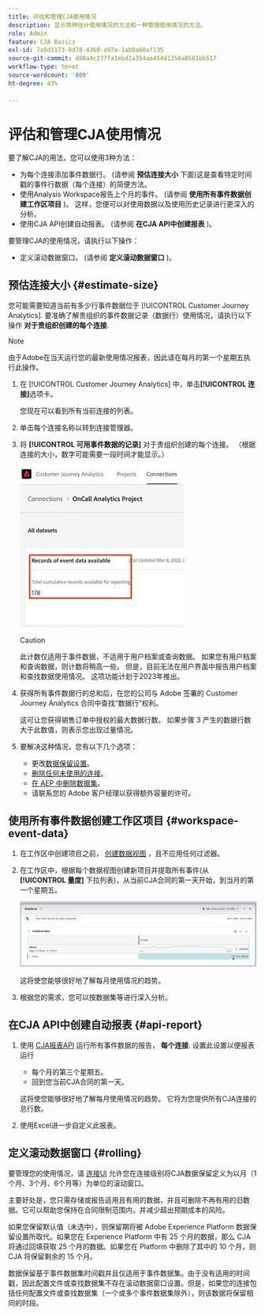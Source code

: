 ```yaml
---
title: 评估和管理CJA使用情况
description: 显示两种估计使用情况的方法和一种管理使用情况的方法。
role: Admin
feature: CJA Basics
exl-id: 7a5d1173-8d78-4360-a97a-1ab0a60af135
source-git-commit: d80a4c277fa1ebd2a354aa454d1356a8561bb517
workflow-type: tm+mt
source-wordcount: '809'
ht-degree: 43%

---
```


# 评估和管理CJA使用情况

要了解CJA的用法，您可以使用3种方法：

* 为每个连接添加事件数据行。 (请参阅 **预估连接大小** 下面)这是查看特定时间戳的事件行数据（每个连接）的简便方法。
* 使用Analysis Workspace报告上个月的事件。 (请参阅 **使用所有事件数据创建工作区项目** )。 这样，您便可以对使用数据以及使用历史记录进行更深入的分析。
* 使用CJA API创建自动报表。 (请参阅 **在CJA API中创建报表** )。

要管理CJA的使用情况，请执行以下操作：

* 定义滚动数据窗口。 (请参阅 **定义滚动数据窗口** )。

## 预估连接大小 {#estimate-size}

您可能需要知道当前有多少行事件数据位于 [!UICONTROL Customer Journey Analytics]. 要准确了解贵组织的事件数据记录（数据行）使用情况，请执行以下操作 **对于贵组织创建的每个连接**.

>[!NOTE]
>
>由于Adobe在当天运行您的最新使用情况报表，因此请在每月的第一个星期五执行此操作。

1. 在 [!UICONTROL Customer Journey Analytics] 中，单击&#x200B;**[!UICONTROL 连接]**&#x200B;选项卡。

   您现在可以看到所有当前连接的列表。

1. 单击每个连接名称以转到连接管理器。

1. 将 **[!UICONTROL 可用事件数据的记录]** 对于贵组织创建的每个连接。 （根据连接的大小，数字可能需要一段时间才能显示。）

   ![](assets/event-data.png)

   >[!CAUTION]
   >
   >   此计数仅适用于事件数据，不适用于用户档案或查询数据。 如果您有用户档案和查询数据，则计数将稍高一些。 但是，目前无法在用户界面中报告用户档案和查找数据使用情况。 这项功能计划于2023年推出。

1. 获得所有事件数据行的总和后，在您的公司与 Adobe 签署的 Customer Journey Analytics 合同中查找“数据行”权利。

   这可让您获得销售订单中授权的最大数据行数。 如果步骤 3 产生的数据行数大于此数值，则表示您出现过量情况。

1. 要解决这种情况，您有以下几个选项：

   * 更改[数据保留设置](https://experienceleague.adobe.com/docs/analytics-platform/using/cja-connections/manage-connections.html?lang=zh-Hans#set-rolling-window-for-connection-data-retention)。
   * [删除任何未使用的连接](https://experienceleague.adobe.com/docs/analytics-platform/using/cja-overview/cja-faq.html?lang=zh-Hans#implications-of-deleting-data-components)。
   * [在 AEP 中删除数据集](https://experienceleague.adobe.com/docs/analytics-platform/using/cja-overview/cja-faq.html?lang=zh-Hans#implications-of-deleting-data-components)。
   * 请联系您的 Adobe 客户经理以获得额外容量的许可。

## 使用所有事件数据创建工作区项目 {#workspace-event-data}

1. 在工作区中创建项目之前， [创建数据视图](/help/data-views/create-dataview.md) ，且不应用任何过滤器。

1. 在工作区中，根据每个数据视图创建新项目并提取所有事件(从 **[!UICONTROL 量度]** 下拉列表)，从当前CJA合同的第一天开始，到当月的第一个星期五。

   ![事件](assets/events-usage.png)

   这将使您能够很好地了解每月使用情况的趋势。

1. 根据您的需求，您可以按数据集等进行深入分析。


## 在CJA API中创建自动报表 {#api-report}

1. 使用 [CJA报表API](https://developer.adobe.com/cja-apis/docs/api/#tag/Reporting-API) 运行所有事件数据的报告， **每个连接**. 设置此设置以便报表运行

   * 每个月的第三个星期五。
   * 回到您当前CJA合同的第一天。

   这将使您能够很好地了解每月使用情况的趋势。 它将为您提供所有CJA连接的总行数。

1. 使用Excel进一步自定义此报表。

## 定义滚动数据窗口 {#rolling}

要管理您的使用情况，请 [连接UI](/help/connections/create-connection.md) 允许您在连接级别将CJA数据保留定义为以月（1个月、3个月、6个月等）为单位的滚动窗口。

主要好处是，您只需存储或报告适用且有用的数据，并且可删除不再有用的旧数据。它可以帮助您保持在合同限制范围内，并减少超出预期成本的风险。

如果您保留默认值（未选中），则保留期将被 Adobe Experience Platform 数据保留设置所取代。如果您在 Experience Platform 中有 25 个月的数据，那么 CJA 将通过回填获取 25 个月的数据。如果您在 Platform 中删除了其中的 10 个月，则 CJA 将保留剩余的 15 个月。

数据保留基于事件数据集时间戳并且仅适用于事件数据集。由于没有适用的时间戳，因此配置文件或查找数据集不存在滚动数据窗口设置。但是，如果您的连接包括任何配置文件或查找数据集（一个或多个事件数据集除外），则该数据将保留相同的时段。

